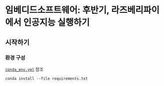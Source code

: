 # 임베디드소프트웨어: 후반기, 라즈베리파이에서 인공지능 실행하기

## 시작하기
### 환경 구성
[`conda_env.yml`](./conda_env.yml) 참조

```
conda install --file requirements.txt
```
